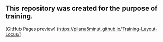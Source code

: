 ## This repository was created for the purpose of training.

[GitHub Pages preview] (https://pilana5minut.github.io/Training-Layout-Locus/)
